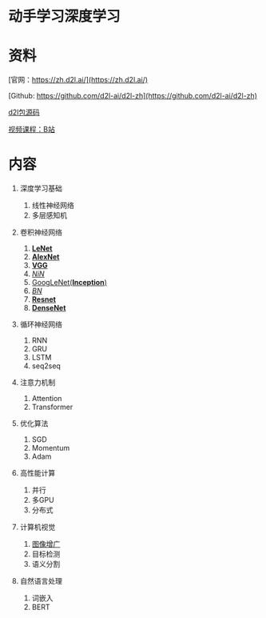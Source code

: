 动手学习深度学习
====
# 资料
[官网：https://zh.d2l.ai/](https://zh.d2l.ai/)

[Github: https://github.com/d2l-ai/d2l-zh](https://github.com/d2l-ai/d2l-zh)

[d2l包源码](https://github.com/d2l-ai/d2l-zh/tree/master/d2l)

[视频课程：B站](https://space.bilibili.com/1567748478/channel/seriesdetail?sid=358497)


# 内容
1. 深度学习基础
   1. 线性神经网络
   2. 多层感知机
2. 卷积神经网络
   1. [**LeNet**](./23-LeNet.ipynb)
   2. [**AlexNet**](./24-AlexNet.ipynb)
   3. [**VGG**](./25-VGG.ipynb)
   4. [*NiN*](./26-NiN.ipynb)
   5. [GoogLeNet(**Inception**)](./27-GoogLeNet.ipynb)
   6. [*BN*](./28-BN.ipynb)
   7. [**Resnet**](./29-ResNet.ipynb)
   8. [**DenseNet**](./31-DenseNet.ipynb)

3. 循环神经网络
   1. RNN
   2. GRU
   3. LSTM
   4. seq2seq
4. 注意力机制
   1. Attention
   2. Transformer
5. 优化算法
   1. SGD
   2. Momentum
   3. Adam
6. 高性能计算
   1. 并行
   2. 多GPU
   3. 分布式
7. 计算机视觉
   1. [图像增广](./36-image_augmentation.ipynb)
   2. 目标检测
   3. 语义分割
8. 自然语言处理
   1. 词嵌入
   2. BERT